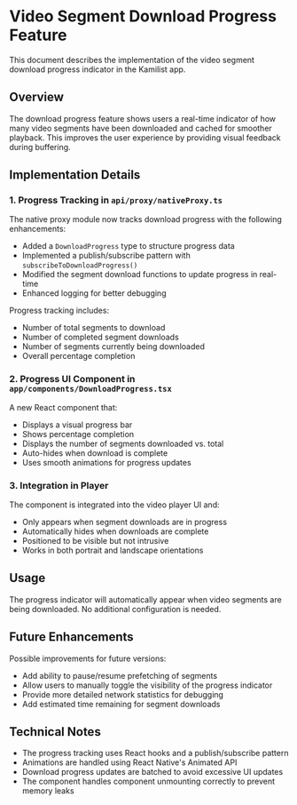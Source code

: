 # Video Segment Download Progress Feature

This document describes the implementation of the video segment download progress indicator in the Kamilist app.

## Overview

The download progress feature shows users a real-time indicator of how many video segments have been downloaded and cached for smoother playback. This improves the user experience by providing visual feedback during buffering.

## Implementation Details

### 1. Progress Tracking in `api/proxy/nativeProxy.ts`

The native proxy module now tracks download progress with the following enhancements:

- Added a `DownloadProgress` type to structure progress data
- Implemented a publish/subscribe pattern with `subscribeToDownloadProgress()`
- Modified the segment download functions to update progress in real-time
- Enhanced logging for better debugging

Progress tracking includes:
- Number of total segments to download
- Number of completed segment downloads
- Number of segments currently being downloaded
- Overall percentage completion

### 2. Progress UI Component in `app/components/DownloadProgress.tsx`

A new React component that:
- Displays a visual progress bar
- Shows percentage completion
- Displays the number of segments downloaded vs. total
- Auto-hides when download is complete
- Uses smooth animations for progress updates

### 3. Integration in Player

The component is integrated into the video player UI and:
- Only appears when segment downloads are in progress
- Automatically hides when downloads are complete
- Positioned to be visible but not intrusive
- Works in both portrait and landscape orientations

## Usage

The progress indicator will automatically appear when video segments are being downloaded. No additional configuration is needed.

## Future Enhancements

Possible improvements for future versions:
- Add ability to pause/resume prefetching of segments
- Allow users to manually toggle the visibility of the progress indicator
- Provide more detailed network statistics for debugging
- Add estimated time remaining for segment downloads

## Technical Notes

- The progress tracking uses React hooks and a publish/subscribe pattern
- Animations are handled using React Native's Animated API
- Download progress updates are batched to avoid excessive UI updates
- The component handles component unmounting correctly to prevent memory leaks 